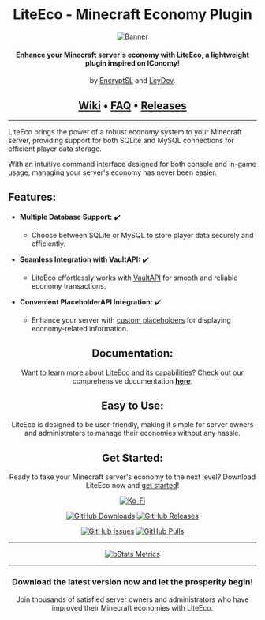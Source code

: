 <div align=center>

# LiteEco - Minecraft Economy Plugin

[![Banner]](https://github.com/EncryptSL/LiteEco)

#### Enhance your Minecraft server's economy with LiteEco, a lightweight plugin inspired on IConomy!

by [EncryptSL][EncryptSL] and [LcyDev][LcyDev].

## [Wiki][Wiki] &bullet; [FAQ][FAQ] &bullet; [Releases](https://github.com/EncryptSL/LiteEco/releases)
</div>

* * *

LiteEco brings the power of a robust economy system to your Minecraft server, providing support for both SQLite and MySQL connections for efficient player data storage.

With an intuitive command interface designed for both console and in-game usage, managing your server's economy has never been easier.

## Features:

- **Multiple Database Support:** :heavy_check_mark:

  - Choose between SQLite or MySQL to store player data securely and efficiently.

- **Seamless Integration with VaultAPI:** :heavy_check_mark:

  - LiteEco effortlessly works with [VaultAPI][Vault] for smooth and reliable economy transactions.

- **Convenient PlaceholderAPI Integration:** :heavy_check_mark:

  - Enhance your server with [custom placeholders][Placeholders] for displaying economy-related information.

<div align=center>

## Documentation:

Want to learn more about LiteEco and its capabilities? Check out our comprehensive documentation [**here**](https://github.com/EncryptSL/LiteEco/tree/main/.docs).

## Easy to Use:

LiteEco is designed to be user-friendly, making it simple for server owners and administrators to manage their economies without any hassle.

## Get Started:

Ready to take your Minecraft server's economy to the next level? Download LiteEco now and [get started][Quickstart]!

[![Ko-Fi]](https://ko-fi.com/encryptsl)

[![GitHub Downloads]](https://github.com/EncryptSL/LiteEco/releases/latest)
[![GitHub Releases]](https://github.com/EncryptSL/LiteEco/releases)

[![GitHub Issues]](https://github.com/EncryptSL/LiteEco/issues)
[![GitHub Pulls]](https://github.com/EncryptSL/LiteEco/pulls)

* * *

[![bStats Metrics]](https://bstats.org/plugin/bukkit/LiteEco/15144)

* * *

### Download the latest version now and let the prosperity begin!

Join thousands of satisfied server owners and administrators who have improved their Minecraft economies with LiteEco.

</div>

[//]: # (Other)

[Banner]: https://i.ibb.co/gvpv3CX/LiteEco.jpg

[Ko-Fi]: https://storage.ko-fi.com/cdn/brandasset/kofi_s_tag_white.png

[//]: # (Data)

[GitHub Issues]: https://img.shields.io/github/issues/EncryptSL/LiteEco
[GitHub Pulls]: https://img.shields.io/github/issues-pr/EncryptSL/LiteEco
[GitHub Downloads]: https://img.shields.io/github/downloads/EncryptSL/LiteEco/total
[GitHub Releases]: https://img.shields.io/github/v/release/EncryptSL/LiteEco.svg?include_prereleases=&sort=semver&color=blue
[bStats Metrics]: https://bstats.org/signatures/bukkit/LiteEco.svg

[//]: # (Wiki)

[Wiki]: https://github.com/EncryptSL/LiteEco/wiki
[FAQ]: https://github.com/EncryptSL/LiteEco/wiki/Frequently-Asked-Questions
[Quickstart]: https://github.com/EncryptSL/LiteEco/wiki/Quickstart
[Credits]: https://github.com/EncryptSL/LiteEco/wiki/Credits
[Setup]: https://github.com/EncryptSL/LiteEco/wiki/Setup
[Permissions]: https://github.com/EncryptSL/LiteEco/wiki/Permissions
[Placeholders]: https://github.com/EncryptSL/LiteEco/wiki/Placeholders
[Translations]: https://github.com/EncryptSL/LiteEco/wiki/Translations
[Contributing]: https://github.com/EncryptSL/LiteEco/wiki/Contributing

[//]: # (Third-parties)

[PAPI]: https://github.com/PlaceholderAPI/PlaceholderAPI
[PAPI List]: https://github.com/PlaceholderAPI/PlaceholderAPI/wiki/Placeholders
[Vault]: https://github.com/MilkBowl/VaultAPI

[//]: # (Contributors)

[EncryptSL]: https://github.com/EncryptSL
[LcyDev]: https://github.com/LcyDev
